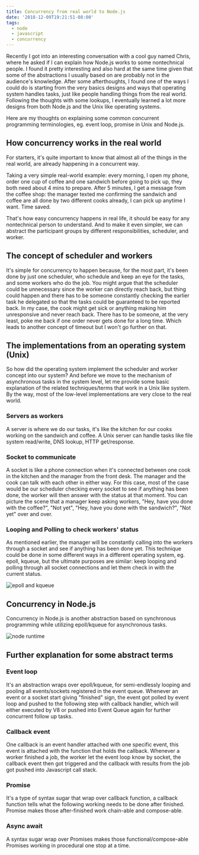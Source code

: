 ```yaml
---
title: Concurrency from real world to Node.js
date: '2018-12-09T19:21:51-08:00'
tags:
  - node
  - javascript
  - concurrency
---
```

Recently I got into an interesting conversation with a cool guy named Chris, where he asked if I can explain how Node.js works to some nontechnical people. I found it pretty interesting and also hard at the same time given that some of the abstractions I usually based on are probably not in the audience's knowledge. After some afterthoughts, I found one of the ways I could do is starting from the very basics designs and ways that operating system handles tasks, just like people handling things from the real world. Following the thoughts with some lookups, I eventually learned a lot more designs from both Node.js and the Unix like operating systems. 

Here are my thoughts on explaining some common concurrent programming terminologies, eg. event loop, promise in Unix and Node.js.

## How concurrency works in the real world
For starters, it's quite important to know that almost all of the things in the real world, are already happening in a concurrent way.

Taking a very simple real-world example: every morning, I open my phone, order one cup of coffee and one sandwich before going to pick up, they both need about 4 mins to prepare. After 5 minutes, I get a message from the coffee shop: the manager texted me confirming the sandwich and coffee are all done by two different cooks already, I can pick up anytime I want. Time saved.

That's how easy concurrency happens in real life, it should be easy for any nontechnical person to understand. And to make it even simpler, we can abstract the participant groups by different responsibilities, scheduler, and worker.

## The concept of scheduler and workers
It's simple for concurrency to happen because, for the most part, it's been done by just one scheduler, who schedule and keep an eye for the tasks, and some workers who do the job. You might argue that the scheduler could be unnecessary since the worker can directly reach back, but thing could happen and there has to be someone constantly checking the earlier task he delegated so that the tasks could be guaranteed to be reported back. In my case, the cook might get sick or anything making him unresponsive and never reach back. There has to be someone, at the very least, poke me back if one order never gets done for a long time. Which leads to another concept of timeout but I won't go further on that.


## The implementations from an operating system (Unix)
So how did the operating system implement the scheduler and worker concept into our system? And before we move to the mechanism of asynchronous tasks in the system level, let me provide some basic explanation of the related techniques/terms that work in a Unix like system. By the way, most of the low-level implementations are very close to the real world. 

### Servers as workers
A server is where we do our tasks, it's like the kitchen for our cooks working on the sandwich and coffee. A Unix server can handle tasks like file system read/write, DNS lookup, HTTP get/response. 

### Socket to communicate
A socket is like a phone connection when it's connected between one cook in the kitchen and the manager from the front desk. The manager and the cook can talk with each other in either way. For this case, most of the case would be our scheduler checking every socket to see if anything has been done, the worker will then answer with the status at that moment. You can picture the scene that a manager keep asking workers, "Hey, have you done with the coffee?", "Not yet", "Hey, have you done with the sandwich?", "Not yet" over and over.

### Looping and Polling to check workers' status
As mentioned earlier, the manager will be constantly calling into the workers through a socket and see if anything has been done yet. This technique could be done in some different ways in a different operating system, eg. epoll, kqueue, but the ultimate purposes are similar: keep looping and polling through all socket connections and let them check in with the current status. 

![epoll and kqueue](/../../../images/uploads/epoll.png)


## Concurrency in Node.js
Concurrency in Node.js is another abstraction based on synchronous programming while utilizing epoll/kqueue for asynchronous tasks.

![node runtime](/../../../images/uploads/node.png)


## Further explanation for some abstract terms
### Event loop
It's an abstraction wraps over epoll/kqueue, for semi-endlessly looping and pooling all events/sockets registered in the event queue. Whenever an event or a socket start giving "finished" sign, the event got polled by event loop and pushed to the following step with callback handler, which will either executed by V8 or pushed into Event Queue again for further concurrent follow up tasks.

### Callback event
One callback is an event handler attached with one specific event, this event is attached with the function that holds the callback. Whenever a worker finished a job, the worker let the event loop know by socket, the callback event then got triggered and the callback with results from the job got pushed into Javascript call stack. 

### Promise
It's a type of syntax sugar that wrap over callback function, a callback function tells what the following working needs to be done after finished. Promise makes those after-finished work chain-able and compose-able. 

### Async await
A syntax sugar wrap over Promises makes those functional/compose-able Promises working in procedural one stop at a time. 

